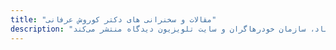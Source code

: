 ```yaml
---
title: "مقالات و سخنرانی های دکتر کوروش عرفانی"
description: "دکتر کوروش عرفانی جامعه شناسی برجسته و یک تحلیلگر سیاسی جدی و واقعگرا است. دکتر عرفانی عقلانیت توام با انسانیت را راه حل نهایی مسايل ایران و جهان می داند. ایشان به طور منظم در تلویزیون دیدگاه سخنرانی می کند و مقالات خود را در وبسایت حزب ایران آباد، سازمان خودرهاگران و سایت تلویزیون دیدگاه منتشر می‌کند"
---
```



